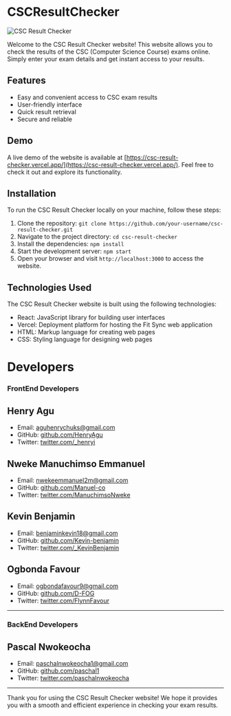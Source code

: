 # CSCResultChecker

![CSC Result Checker](https://csc-result-checker.vercel.app/screenshot.png)

Welcome to the CSC Result Checker website! This website allows you to check the results of the CSC (Computer Science Course) exams online. Simply enter your exam details and get instant access to your results.

## Features

- Easy and convenient access to CSC exam results
- User-friendly interface
- Quick result retrieval
- Secure and reliable

## Demo

A live demo of the website is available at [https://csc-result-checker.vercel.app/](https://csc-result-checker.vercel.app/). Feel free to check it out and explore its functionality.

## Installation

To run the CSC Result Checker locally on your machine, follow these steps:

1. Clone the repository: `git clone https://github.com/your-username/csc-result-checker.git`
2. Navigate to the project directory: `cd csc-result-checker`
3. Install the dependencies: `npm install`
4. Start the development server: `npm start`
5. Open your browser and visit `http://localhost:3000` to access the website.

## Technologies Used

The CSC Result Checker website is built using the following technologies:

- React: JavaScript library for building user interfaces
- Vercel: Deployment platform for hosting the Fit Sync web application
- HTML: Markup language for creating web pages
- CSS: Styling language for designing web pages


# Developers

### FrontEnd Developers

## Henry Agu
- Email: aguhenrychuks@gmail.com
- GitHub: [github.com/HenryAgu](https://github.com/HenryAgu)
- Twitter: [twitter.com/_henryi](https://www.twitter.com/_henryi)

## Nweke Manuchimso Emmanuel
- Email: nwekeemmanuel2m@gmail.com
- GitHub: [github.com/Manuel-co](https://github.com/Manuel-co)
- Twitter: [twitter.com/ManuchimsoNweke](https://twitter.com/ManuchimsoNweke)

## Kevin Benjamin
- Email: benjaminkevin18@gmail.com
- GitHub: [github.com/Kevin-benjamin](https://github.com/Kevin-benjamin)
- Twitter: [twitter.com/_KevinBenjamin](https://twitter.com/_KevinBenjamin)

<!-- ## Victory Tuduo
- Email: tuduov@gmail.com
- GitHub: [github.com/Victory-ET](https://github.com/Victory-ET)
- Twitter: [twitter.com/shinobi_js](https://twitter.com/shinobi_js) -->

## Ogbonda Favour
- Email: ogbondafavour9@gmail.com
- GitHub: [github.com/D-FOG](http://github.com/D-FOG)
- Twitter: [twitter.com/FlynnFavour](https://twitter.com/FlynnFavour?t=NAUXJRm0zs0HI77k0hK0EQ&s=09)
---

### BackEnd Developers

## Pascal Nwokeocha
- Email: paschalnwokeocha1@gmail.com
- GitHub: [github.com/paschal1](https://github.com/paschal1)
- Twitter: [twitter.com/paschalnwokeocha](https://twitter.com/paschalnwokeocha)

---

Thank you for using the CSC Result Checker website! We hope it provides you with a smooth and efficient experience in checking your exam results.
